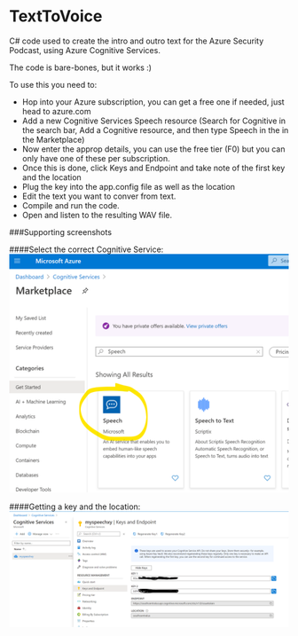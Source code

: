 # TextToVoice
C# code used to create the intro and outro text for the Azure Security Podcast, using Azure Cognitive Services.

The code is bare-bones, but it works :)

To use this you need to:

- Hop into your Azure subscription, you can get a free one if needed, just head to azure.com
- Add a new Cognitive Services Speech resource (Search for Cognitive in the search bar, Add a Cognitive resource, and then type Speech in the in the Marketplace)
- Now enter the approp details, you can use the free tier (F0) but you can only have one of these per subscription.
- Once this is done, click Keys and Endpoint and take note of the first key and the location
- Plug the key into the app.config file as well as the location
- Edit the text you want to conver from text.
- Compile and run the code.
- Open and listen to the resulting WAV file.

###Supporting screenshots

####Select the correct Cognitive Service:
![](Annotation%202020-05-28%20163246.png)

####Getting a key and the location:
![](Annotation%202020-05-28%20151438.png)

